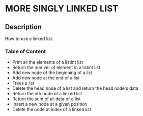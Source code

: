 # MORE SINGLY LINKED LIST

## Description

How to use a linked list.

### Table of Content

- Print all the elements of a listint list
- Return the numver of element in a listint list
- Add new node of the beginning of a list
- Add new node at the end of a list
- Frees a list
- Delete the head node of a list and return the head node's data
- Return the nth node of a linked list
- Return the sum of all data of a list
- Insert a new node at a given position
- Delete the node at index of a linked list


